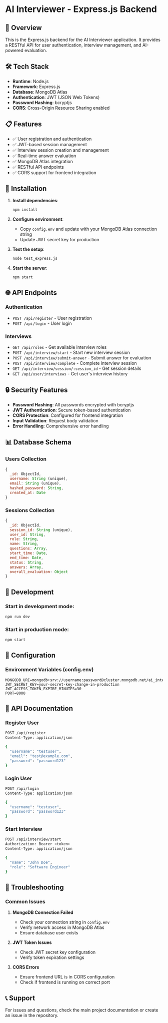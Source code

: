 # AI Interviewer - Express.js Backend

## 🚀 Overview

This is the Express.js backend for the AI Interviewer application. It provides a RESTful API for user authentication, interview management, and AI-powered evaluation.

## 🛠️ Tech Stack

- **Runtime**: Node.js
- **Framework**: Express.js
- **Database**: MongoDB Atlas
- **Authentication**: JWT (JSON Web Tokens)
- **Password Hashing**: bcryptjs
- **CORS**: Cross-Origin Resource Sharing enabled

## 📋 Features

- ✅ User registration and authentication
- ✅ JWT-based session management
- ✅ Interview session creation and management
- ✅ Real-time answer evaluation
- ✅ MongoDB Atlas integration
- ✅ RESTful API endpoints
- ✅ CORS support for frontend integration

## 🔧 Installation

1. **Install dependencies**:
   ```bash
   npm install
   ```

2. **Configure environment**:
   - Copy `config.env` and update with your MongoDB Atlas connection string
   - Update JWT secret key for production

3. **Test the setup**:
   ```bash
   node test_express.js
   ```

4. **Start the server**:
   ```bash
   npm start
   ```

## 🌐 API Endpoints

### Authentication
- `POST /api/register` - User registration
- `POST /api/login` - User login

### Interviews
- `GET /api/roles` - Get available interview roles
- `POST /api/interview/start` - Start new interview session
- `POST /api/interview/submit-answer` - Submit answer for evaluation
- `POST /api/interview/complete` - Complete interview session
- `GET /api/interview/session/:session_id` - Get session details
- `GET /api/user/interviews` - Get user's interview history

## 🔒 Security Features

- **Password Hashing**: All passwords encrypted with bcryptjs
- **JWT Authentication**: Secure token-based authentication
- **CORS Protection**: Configured for frontend integration
- **Input Validation**: Request body validation
- **Error Handling**: Comprehensive error handling

## 📊 Database Schema

### Users Collection
```javascript
{
  _id: ObjectId,
  username: String (unique),
  email: String (unique),
  hashed_password: String,
  created_at: Date
}
```

### Sessions Collection
```javascript
{
  _id: ObjectId,
  session_id: String (unique),
  user_id: String,
  role: String,
  name: String,
  questions: Array,
  start_time: Date,
  end_time: Date,
  status: String,
  answers: Array,
  overall_evaluation: Object
}
```

## 🚀 Development

### Start in development mode:
```bash
npm run dev
```

### Start in production mode:
```bash
npm start
```

## 🔧 Configuration

### Environment Variables (config.env)
```env
MONGODB_URI=mongodb+srv://username:password@cluster.mongodb.net/ai_interviewer
JWT_SECRET_KEY=your-secret-key-change-in-production
JWT_ACCESS_TOKEN_EXPIRE_MINUTES=30
PORT=8000
```

## 📝 API Documentation

### Register User
```bash
POST /api/register
Content-Type: application/json

{
  "username": "testuser",
  "email": "test@example.com",
  "password": "password123"
}
```

### Login User
```bash
POST /api/login
Content-Type: application/json

{
  "username": "testuser",
  "password": "password123"
}
```

### Start Interview
```bash
POST /api/interview/start
Authorization: Bearer <token>
Content-Type: application/json

{
  "name": "John Doe",
  "role": "Software Engineer"
}
```

## 🐛 Troubleshooting

### Common Issues

1. **MongoDB Connection Failed**
   - Check your connection string in `config.env`
   - Verify network access in MongoDB Atlas
   - Ensure database user exists

2. **JWT Token Issues**
   - Check JWT secret key configuration
   - Verify token expiration settings

3. **CORS Errors**
   - Ensure frontend URL is in CORS configuration
   - Check if frontend is running on correct port

## 📞 Support

For issues and questions, check the main project documentation or create an issue in the repository.
